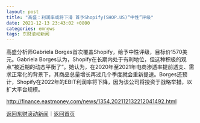 ```yaml
---
layout: post
title: "高盛：利润率或将下滑 首予Shopify(SHOP.US)“中性”评级"
date: 2021-12-13 23:43:02 +0800
categories: emnews
tags: 东财滚动新闻
---
```


高盛分析师Gabriela Borges首次覆盖Shopify，给予中性评级，目标价1570美元。Gabriela Borges认为，Shopify在长期内处于有利地位，但这种积极的观点“被近期的动态平衡了”。她认为，在2020年至2021年电商渗透率提前透支、需求正常化的背景下，其商品总量增长再过几个季度就会重新提速。Borges还预计，Shopify在2022年的EBIT利润率将下降，因为该公司将投资于战略举措，以扩大平台规模。

<http://finance.eastmoney.com/news/1354,202112132212041492.html>

[返回东财滚动新闻](//finews.withounder.com/emnews/)｜[返回首页](//finews.withounder.com/)